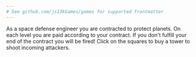 ```yaml
---
# See github.com/js13kGames/games for supported frontmatter
---
```

As a space defense engineer you are contracted to protect planets. On each level you are paid according to your contract. If you don't fulfill your end of the contract you will be fired! Click on the squares to buy a tower to shoot incoming attackers.